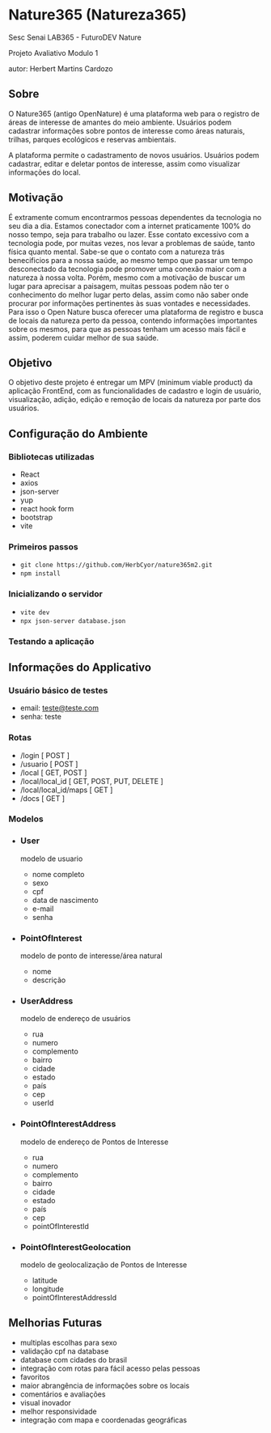 # Nature365 (Natureza365)
Sesc Senai LAB365 - FuturoDEV Nature

Projeto Avaliativo Modulo 1

autor: Herbert Martins Cardozo

## Sobre
O Nature365 (antigo OpenNature) é uma plataforma web para o registro de áreas de interesse de amantes do meio ambiente. Usuários podem cadastrar informações sobre pontos de interesse como áreas naturais, trilhas, parques ecológicos e reservas ambientais. 

A plataforma permite o cadastramento de novos usuários. Usuários podem cadastrar, editar e deletar pontos de interesse, assim como visualizar informações do local.

## Motivação

É extramente comum encontrarmos pessoas dependentes da tecnologia no seu dia a dia. Estamos conectador com a internet praticamente 100% do nosso tempo, seja para trabalho ou lazer. Esse contato excessivo com a tecnologia pode, por muitas vezes, nos levar a problemas de saúde, tanto física quanto mental. Sabe-se que o contato com a natureza trás benecificios para a nossa saúde, ao mesmo tempo que passar um tempo desconectado da tecnologia pode promover uma conexão maior com a natureza à nossa volta. Porém, mesmo com a motivação de buscar um lugar para aprecisar a paisagem, muitas pessoas podem não ter o conhecimento do melhor lugar perto delas, assim como não saber onde procurar por informações pertinentes às suas vontades e necessidades. Para isso o Open Nature busca oferecer uma plataforma de registro e busca de locais da natureza perto da pessoa, contendo informações importantes sobre os mesmos, para que as pessoas tenham um acesso mais fácil e assim, poderem cuidar melhor de sua saúde.

## Objetivo
O objetivo deste projeto é entregar um MPV (minimum viable product) da aplicação FrontEnd, com as funcionalidades de cadastro e login de usuário, visualização, adição, edição e remoção de locais da natureza por parte dos usuários.


## Configuração do Ambiente

### Bibliotecas utilizadas
- React
- axios 
- json-server 
- yup
- react hook form
- bootstrap
- vite

### Primeiros passos
- ```git clone https://github.com/HerbCyor/nature365m2.git``` 
- ```npm install```
 
### Inicializando o servidor
- ```vite dev```
- ```npx json-server database.json```

### Testando a aplicação

## Informações do Applicativo

### Usuário básico de testes
- email: teste@teste.com
- senha: teste

### Rotas
- /login  [ POST ]
- /usuario [ POST ]
- /local [ GET, POST ]
- /local/local_id [ GET, POST, PUT, DELETE ]
- /local/local_id/maps [ GET ]
- /docs [ GET ]

### Modelos
- ### User
    modelo de usuario
    - nome completo
    - sexo
    - cpf
    - data de nascimento
    - e-mail
    - senha

- ### PointOfInterest
    modelo de ponto de interesse/área natural
    - nome
    - descrição

- ### UserAddress
    modelo de endereço de usuários
    - rua
    - numero
    - complemento
    - bairro
    - cidade
    - estado
    - país
    - cep
    - userId
- ### PointOfInterestAddress
    modelo de endereço de Pontos de Interesse
    - rua
    - numero
    - complemento
    - bairro
    - cidade
    - estado
    - país
    - cep
    - pointOfInterestId
- ### PointOfInterestGeolocation
    modelo de geolocalização de Pontos de Interesse
    - latitude
    - longitude
    - pointOfInterestAddressId



## Melhorias Futuras
- multiplas escolhas para sexo
- validação cpf na database
- database com cidades do brasil
- integração com rotas para fácil acesso pelas pessoas
- favoritos
- maior abrangência de informações sobre os locais
- comentários e avaliações
- visual inovador
- melhor responsividade
- integração com mapa e coordenadas geográficas
